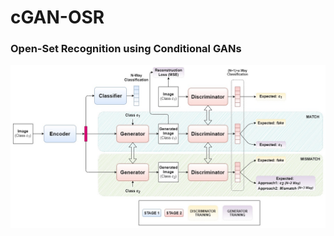 # cGAN-OSR
### Open-Set Recognition using Conditional GANs
![cGAN-OSR](draw/cGAN-OSR.jpg?raw=true "cGAN-OSR")
